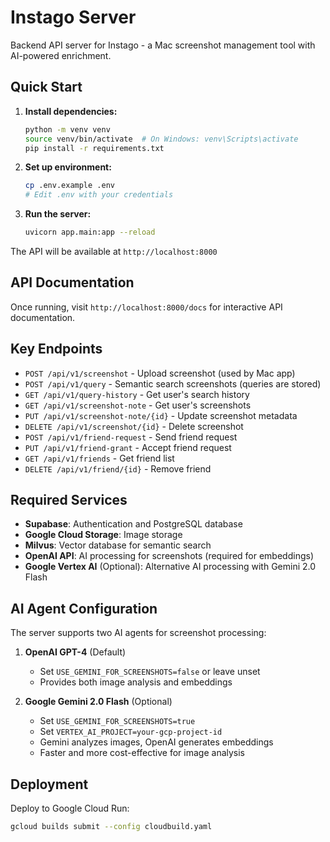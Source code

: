 # Instago Server

Backend API server for Instago - a Mac screenshot management tool with AI-powered enrichment.

## Quick Start

1. **Install dependencies:**
   ```bash
   python -m venv venv
   source venv/bin/activate  # On Windows: venv\Scripts\activate
   pip install -r requirements.txt
   ```

2. **Set up environment:**
   ```bash
   cp .env.example .env
   # Edit .env with your credentials
   ```

3. **Run the server:**
   ```bash
   uvicorn app.main:app --reload
   ```

The API will be available at `http://localhost:8000`

## API Documentation

Once running, visit `http://localhost:8000/docs` for interactive API documentation.

## Key Endpoints

- `POST /api/v1/screenshot` - Upload screenshot (used by Mac app)
- `POST /api/v1/query` - Semantic search screenshots (queries are stored)
- `GET /api/v1/query-history` - Get user's search history
- `GET /api/v1/screenshot-note` - Get user's screenshots
- `PUT /api/v1/screenshot-note/{id}` - Update screenshot metadata
- `DELETE /api/v1/screenshot/{id}` - Delete screenshot
- `POST /api/v1/friend-request` - Send friend request
- `PUT /api/v1/friend-grant` - Accept friend request
- `GET /api/v1/friends` - Get friend list
- `DELETE /api/v1/friend/{id}` - Remove friend

## Required Services

- **Supabase**: Authentication and PostgreSQL database
- **Google Cloud Storage**: Image storage
- **Milvus**: Vector database for semantic search
- **OpenAI API**: AI processing for screenshots (required for embeddings)
- **Google Vertex AI** (Optional): Alternative AI processing with Gemini 2.0 Flash

## AI Agent Configuration

The server supports two AI agents for screenshot processing:

1. **OpenAI GPT-4** (Default)
   - Set `USE_GEMINI_FOR_SCREENSHOTS=false` or leave unset
   - Provides both image analysis and embeddings

2. **Google Gemini 2.0 Flash** (Optional)
   - Set `USE_GEMINI_FOR_SCREENSHOTS=true`
   - Set `VERTEX_AI_PROJECT=your-gcp-project-id`
   - Gemini analyzes images, OpenAI generates embeddings
   - Faster and more cost-effective for image analysis

## Deployment

Deploy to Google Cloud Run:
```bash
gcloud builds submit --config cloudbuild.yaml
```